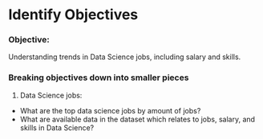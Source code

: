 # Identify Objectives
### Objective:
Understanding trends in Data Science jobs, including salary and skills.

### Breaking objectives down into smaller pieces
1)  Data Science jobs:
-   What are the top data science jobs by amount of jobs?
-   What are available data in the dataset which relates to jobs, salary, and skills in Data Science?
